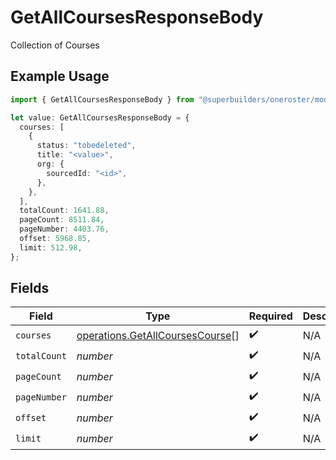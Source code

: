 # GetAllCoursesResponseBody

Collection of Courses

## Example Usage

```typescript
import { GetAllCoursesResponseBody } from "@superbuilders/oneroster/models/operations";

let value: GetAllCoursesResponseBody = {
  courses: [
    {
      status: "tobedeleted",
      title: "<value>",
      org: {
        sourcedId: "<id>",
      },
    },
  ],
  totalCount: 1641.88,
  pageCount: 8511.84,
  pageNumber: 4403.76,
  offset: 5968.85,
  limit: 512.98,
};
```

## Fields

| Field                                                                              | Type                                                                               | Required                                                                           | Description                                                                        |
| ---------------------------------------------------------------------------------- | ---------------------------------------------------------------------------------- | ---------------------------------------------------------------------------------- | ---------------------------------------------------------------------------------- |
| `courses`                                                                          | [operations.GetAllCoursesCourse](../../models/operations/getallcoursescourse.md)[] | :heavy_check_mark:                                                                 | N/A                                                                                |
| `totalCount`                                                                       | *number*                                                                           | :heavy_check_mark:                                                                 | N/A                                                                                |
| `pageCount`                                                                        | *number*                                                                           | :heavy_check_mark:                                                                 | N/A                                                                                |
| `pageNumber`                                                                       | *number*                                                                           | :heavy_check_mark:                                                                 | N/A                                                                                |
| `offset`                                                                           | *number*                                                                           | :heavy_check_mark:                                                                 | N/A                                                                                |
| `limit`                                                                            | *number*                                                                           | :heavy_check_mark:                                                                 | N/A                                                                                |